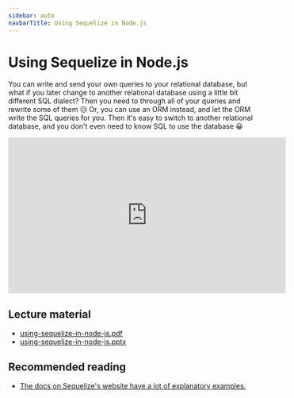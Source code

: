```yaml
---
sidebar: auto
navbarTitle: Using Sequelize in Node.js
---
```


# Using Sequelize in Node.js
You can write and send your own queries to your relational database, but what if you later change to another relational database using a little bit different SQL dialect? Then you need to through all of your queries and rewrite some of them 😥 Or, you can use an ORM instead, and let the ORM write the SQL queries for you. Then it's easy to switch to another relational database, and you don't even need to know SQL to use the database 😀

<iframe width="560" height="314" src="https://www.youtube.com/embed/0lGWqp-yUTU" frameborder="0" allow="accelerometer; autoplay; encrypted-media; gyroscope; picture-in-picture" allowfullscreen></iframe>

## Lecture material
* [using-sequelize-in-node-js.pdf](using-sequelize-in-node-js.pdf)
* [using-sequelize-in-node-js.pptx](using-sequelize-in-node-js.pptx)

## Recommended reading
* [The docs on Sequelize's website have a lot of explanatory examples.](http://docs.sequelizejs.com/)